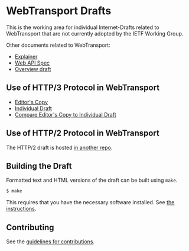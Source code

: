 # WebTransport Drafts

This is the working area for individual Internet-Drafts related to WebTransport
that are not currently adopted by the IETF Working Group.

Other documents related to WebTransport:

* [Explainer](https://github.com/w3c/webtransport/blob/master/explainer.md)
* [Web API Spec](https://w3c.github.io/webtransport/)
* [Overview draft](https://github.com/ietf-wg-webtrans/draft-ietf-webtrans-overview)

## Use of HTTP/3 Protocol in WebTransport

* [Editor's Copy](https://vasilvv.github.io/webtransport/draft-vvv-webtransport-http3.html)
* [Individual Draft](https://tools.ietf.org/html/draft-vvv-webtransport-http3)
* [Compare Editor's Copy to Individual Draft](https://vasilvv.github.io/webtransport/#go.draft-vvv-webtransport-http3.diff)

## Use of HTTP/2 Protocol in WebTransport

The HTTP/2 draft is hosted [in another
repo](https://github.com/ekinnear/draft-webtransport-http2).

## Building the Draft

Formatted text and HTML versions of the draft can be built using `make`.

```sh
$ make
```

This requires that you have the necessary software installed.  See
[the instructions](https://github.com/martinthomson/i-d-template/blob/master/doc/SETUP.md).


## Contributing

See the
[guidelines for contributions](https://github.com/vasilvv/webtransport/blob/master/CONTRIBUTING.md).
